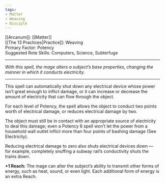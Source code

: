 ```yaml
---
tags:
- Matter
- Weaving
- Disciple
---
```


[[Arcanum]]: [[Matter]]\
[[The 13 Practices|Practice]]: Weaving\
Primary Factor: Potency\
Suggested Rote Skills: Computers, Science, Subterfuge

---

_With this spell, the mage alters a subject’s base properties, changing the manner in which it conducts electricity._

---

This spell can automatically shut down any electrical device whose power isn’t great enough to inflict damage, or it can increase or decrease the amount of electricity that can flow through the object.

For each level of Potency, the spell allows the object to conduct two points worth of electrical damage, or reduces electrical damage by two.

The object must still be in contact with an appropriate source of electricity to deal this damage; even a Potency 6 spell won’t let the power from a household wall outlet inflict more than four points of bashing damage (See Electricity).

Reducing electrical damage to zero also shuts electrical devices down — for example, completely snuffing a subway rail’s conductivity shuts the trains down.

**+1 Reach:** The mage can alter the subject’s ability to transmit other forms of energy, such as heat, sound, or even light. Each additional form of energy is an extra Reach.
